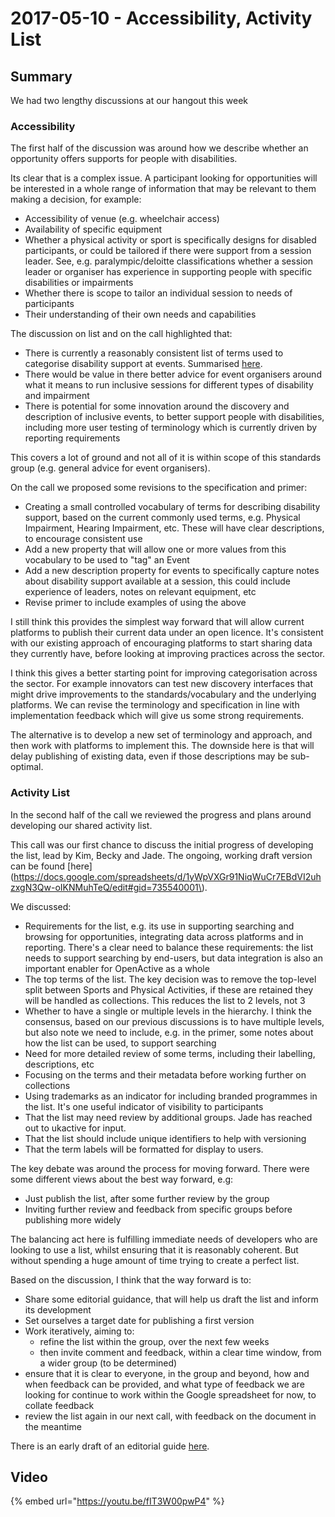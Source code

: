 # 2017-05-10 - Accessibility, Activity List

## Summary

We had two lengthy discussions at our hangout this week

### Accessibility

The first half of the discussion was around how we describe whether an opportunity offers supports for people with disabilities.

Its clear that is a complex issue. A participant looking for opportunities will be interested in a whole range of information that may be relevant to them making a decision, for example:

* Accessibility of venue \(e.g. wheelchair access\)
* Availability of specific equipment
* Whether a physical activity or sport is specifically designs for disabled participants, or could be tailored if there were support from a session leader. See, e.g. paralympic/deloitte classifications whether a session leader or organiser has experience in supporting people with specific disabilities or impairments
* Whether there is scope to tailor an individual session to needs of participants
* Their understanding of their own needs and capabilities

The discussion on list and on the call highlighted that:

* There is currently a reasonably consistent list of terms used to categorise disability support at events. Summarised [here](https://docs.google.com/spreadsheets/d/1ubFqCqmrbwBFOVtYKQ_OCY2NGtMn5ZguuSAyjxehifI/edit?usp=sharing).
* There would be value in there better advice for event organisers around what it means to run inclusive sessions for different types of disability and impairment
* There is potential for some innovation around the discovery and description of inclusive events, to better support people with disabilities, including more user testing of terminology which is currently driven by reporting requirements

This covers a lot of ground and not all of it is within scope of this standards group \(e.g. general advice for event organisers\).

On the call we proposed some revisions to the specification and primer:

* Creating a small controlled vocabulary of terms for describing disability support, based on the current commonly used terms, e.g. Physical Impairment, Hearing Impairment, etc. These will have clear descriptions, to encourage consistent use
* Add a new property that will allow one or more values from this vocabulary to be used to "tag" an Event
* Add a new description property for events to specifically capture notes about disability support available at a session, this could include experience of leaders, notes on relevant equipment, etc
* Revise primer to include examples of using the above

I still think this provides the simplest way forward that will allow current platforms to publish their current data under an open licence. It's consistent with our existing approach of encouraging platforms to start sharing data they currently have, before looking at improving practices across the sector.

I think this gives a better starting point for improving categorisation across the sector. For example innovators can test new discovery interfaces that might drive improvements to the standards/vocabulary and the underlying platforms. We can revise the terminology and specification in line with implementation feedback which will give us some strong requirements.

The alternative is to develop a new set of terminology and approach, and then work with platforms to implement this. The downside here is that will delay publishing of existing data, even if those descriptions may be sub-optimal.

### Activity List

In the second half of the call we reviewed the progress and plans around developing our shared activity list.

This call was our first chance to discuss the initial progress of developing the list, lead by Kim, Becky and Jade. The ongoing, working draft version can be found [here](https://docs.google.com/spreadsheets/d/1yWpVXGr91NiqWuCr7EBdVI2uhzxgN3Qw-oIKNMuhTeQ/edit#gid=735540001\).

We discussed:

* Requirements for the list, e.g. its use in supporting searching and browsing for opportunities, integrating data across platforms and in reporting. There's a clear need to balance these requirements: the list needs to support searching by end-users, but data integration is also an important enabler for OpenActive as a whole
* The top terms of the list. The key decision was to remove the top-level split between Sports and Physical Activities, if these are retained they will be handled as collections. This reduces the list to 2 levels, not 3
* Whether to have a single or multiple levels in the hierarchy. I think the consensus, based on our previous discussions is to have multiple levels, but also note we need to include, e.g. in the primer, some notes about how the list can be used, to support searching
* Need for more detailed review of some terms, including their labelling, descriptions, etc
* Focusing on the terms and their metadata before working further on collections
* Using trademarks as an indicator for including branded programmes in the list. It's one useful indicator of visibility to participants
* That the list may need review by additional groups. Jade has reached out to ukactive for input.
* That the list should include unique identifiers to help with versioning
* That the term labels will be formatted for display to users.

The key debate was around the process for moving forward. There were some different views about the best way forward, e.g:

* Just publish the list, after some further review by the group
* Inviting further review and feedback from specific groups before publishing more widely

The balancing act here is fulfilling immediate needs of developers who are looking to use a list, whilst ensuring that it is reasonably coherent. But without spending a huge amount of time trying to create a perfect list.

Based on the discussion, I think that the way forward is to:

* Share some editorial guidance, that will help us draft the list and inform its development
* Set ourselves a target date for publishing a first version
* Work iteratively, aiming to:
  * refine the list within the group, over the next few weeks
  * then invite comment and feedback, within a clear time window, from a wider group \(to be determined\)
* ensure that it is clear to everyone, in the group and beyond, how and when feedback can be provided, and what type of feedback we are looking for continue to work within the Google spreadsheet for now, to collate feedback
* review the list again in our next call, with feedback on the document in the meantime

There is an early draft of an editorial guide [here](https://docs.google.com/document/d/15-bSByBhoIdckmlh6Dz3J27xQv7OeTYR0qv-OZh_Mls/edit).

## Video

{% embed url="https://youtu.be/fIT3W00pwP4" %}



